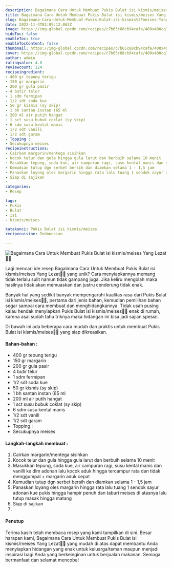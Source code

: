 ```yaml
---
description: Bagaimana Cara Untuk Membuat Pukis Bulat isi kismis/meises Yang Lezat"
title: Bagaimana Cara Untuk Membuat Pukis Bulat isi kismis/meises Yang Lezat
slug: Bagaimana-Cara-Untuk-Membuat-Pukis-Bulat-isi-kismis%2Fmeises-Yang-Lezat
date: 2022-11-4T03:09:12.063Z
image: https://img-global.cpcdn.com/recipes/c7b65c88cb94cafe/400x400cq70/photo.jpg
hideToc: false
enableToc: true
enableTocContent: false
thumbnail: https://img-global.cpcdn.com/recipes/c7b65c88cb94cafe/400x400cq70/photo.jpg
cover: https://img-global.cpcdn.com/recipes/c7b65c88cb94cafe/400x400cq70/photo.jpg
author: admin
ratingvalue: 4.8
reviewcount: 124
recipeingredient:
- 400 gr tepung terigu
- 150 gr margarin
- 200 gr gula pasir
- 4 butir telur
- 1 sdm fermipan
- 1/2 sdt soda kue
- 50 gr kismis (sy skip)
- 1 bh santan instan (65 ml
- 200 ml air putih hangat
- 1 sct susu bubuk coklat (sy skip)
- 6 sdm susu kental manis
- 1/2 sdt vanili
- 1/2 sdt garam
- Topping :
- Secukupnya meises
recipeinstructions:
- Cairkan margarin/mentega sisihkan
- Kocok telur dan gula hingga gula larut dan berbuih selama 10 menit
- Masukkan tepung, soda kue, air campuran ragi, susu kental manis dan vanilli ke dlm adonan lalu kocok aduk hingga tercampur rata dan tidak menggumpal + margarin aduk cepat
- Kemudian tutup dgn serbet bersih dan diamkan selama 1 - 1,5 jam
- Panaskan loyang oles margarin hingga rata lalu tuang 1 sendok sayur adonan kue pukis hingga hampir penuh dan taburi meises di atasnya lalu tutup masak hingga matang
- Siap di sajikan
- 
categories:
- Resep

tags:
- Pukis
- Bulat
- isi
- kismis/meises

katakunci: Pukis Bulat isi kismis/meises
recipecuisine: Indonesian

---
```


![Bagaimana Cara Untuk Membuat Pukis Bulat isi kismis/meises Yang Lezat👩‍🍳](https://img-global.cpcdn.com/recipes/c7b65c88cb94cafe/400x400cq70/photo.jpg)

Lagi mencari ide resep Bagaimana Cara Untuk Membuat Pukis Bulat isi kismis/meises Yang Lezat👩‍🍳 yang unik? Cara menyiapkannya memang tidak terlalu sulit namun tidak gampang juga. Jika keliru mengolah maka hasilnya tidak akan memuaskan dan justru cenderung tidak enak.

Banyak hal yang sedikit banyak mempengaruhi kualitas rasa dari Pukis Bulat isi kismis/meises👩‍🍳, pertama dari jenis bahan, kemudian pemilihan bahan segar sampai cara membuat dan menghidangkannya. Tidak usah pusing kalau hendak menyiapkan Pukis Bulat isi kismis/meises👩‍🍳 enak di rumah, karena asal sudah tahu triknya maka hidangan ini bisa jadi sajian spesial.

Di bawah ini ada beberapa cara mudah dan praktis untuk membuat Pukis Bulat isi kismis/meises👩‍🍳 yang siap dikreasikan.

<!--inarticleads1-->

#### Bahan-bahan :

- 400 gr tepung terigu
- 150 gr margarin
- 200 gr gula pasir
- 4 butir telur
- 1 sdm fermipan
- 1/2 sdt soda kue
- 50 gr kismis (sy skip)
- 1 bh santan instan (65 ml
- 200 ml air putih hangat
- 1 sct susu bubuk coklat (sy skip)
- 6 sdm susu kental manis
- 1/2 sdt vanili
- 1/2 sdt garam
- Topping :
- Secukupnya meises

<!--inarticleads2-->

#### Langkah-langkah membuat :

1. Cairkan margarin/mentega sisihkan
1. Kocok telur dan gula hingga gula larut dan berbuih selama 10 menit
1. Masukkan tepung, soda kue, air campuran ragi, susu kental manis dan vanilli ke dlm adonan lalu kocok aduk hingga tercampur rata dan tidak menggumpal + margarin aduk cepat
1. Kemudian tutup dgn serbet bersih dan diamkan selama 1 - 1,5 jam
1. Panaskan loyang oles margarin hingga rata lalu tuang 1 sendok sayur adonan kue pukis hingga hampir penuh dan taburi meises di atasnya lalu tutup masak hingga matang
1. Siap di sajikan
1. 

#### Penutup

Terima kasih telah membaca resep yang kami tampilkan di sini. Besar harapan kami, Bagaimana Cara Untuk Membuat Pukis Bulat isi kismis/meises Yang Lezat👩‍🍳 yang mudah di atas dapat membantu Anda menyiapkan hidangan yang enak untuk keluarga/teman maupun menjadi inspirasi bagi Anda yang berkeinginan untuk berjualan makanan. Semoga bermanfaat dan selamat mencoba!